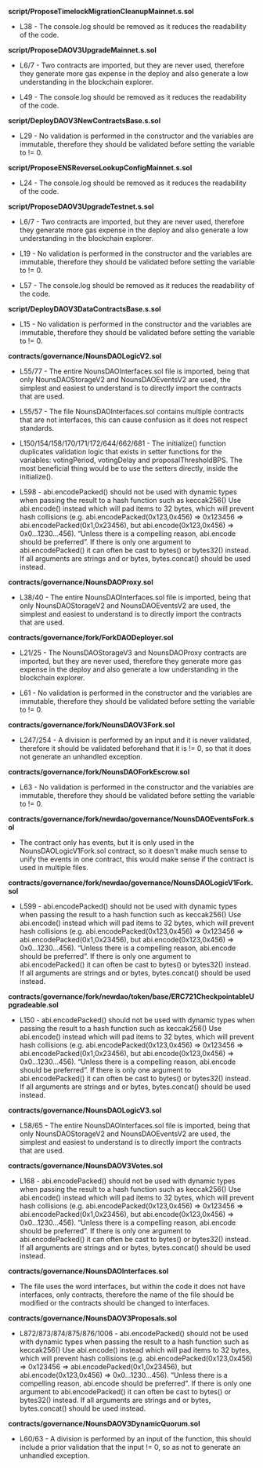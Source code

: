 **script/ProposeTimelockMigrationCleanupMainnet.s.sol**
- L38 - The console.log should be removed as it reduces the readability of the code.


**script/ProposeDAOV3UpgradeMainnet.s.sol**
- L6/7 - Two contracts are imported, but they are never used, therefore they generate more gas expense in the deploy and also generate a low understanding in the blockchain explorer.

- L49 - The console.log should be removed as it reduces the readability of the code.


**script/DeployDAOV3NewContractsBase.s.sol**
- L29 - No validation is performed in the constructor and the variables are immutable, therefore they should be validated before setting the variable to != 0.


**script/ProposeENSReverseLookupConfigMainnet.s.sol**
- L24 - The console.log should be removed as it reduces the readability of the code.


**script/ProposeDAOV3UpgradeTestnet.s.sol**
- L6/7 - Two contracts are imported, but they are never used, therefore they generate more gas expense in the deploy and also generate a low understanding in the blockchain explorer.

- L19 - No validation is performed in the constructor and the variables are immutable, therefore they should be validated before setting the variable to != 0.

- L57 - The console.log should be removed as it reduces the readability of the code.


**script/DeployDAOV3DataContractsBase.s.sol**
- L15 - No validation is performed in the constructor and the variables are immutable, therefore they should be validated before setting the variable to != 0.


**contracts/governance/NounsDAOLogicV2.sol**
- L55/77 - The entire NounsDAOInterfaces.sol file is imported, being that only NounsDAOStorageV2 and NounsDAOEventsV2 are used, the simplest and easiest to understand is to directly import the contracts that are used.

- L55/57 - The file NounsDAOInterfaces.sol contains multiple contracts that are not interfaces, this can cause confusion as it does not respect standards.

- L150/154/158/170/171/172/644/662/681 - The initialize() function duplicates validation logic that exists in setter functions for the variables: votingPeriod, votingDelay and proposalThresholdBPS. The most beneficial thing would be to use the setters directly, inside the initialize().

- L598 - abi.encodePacked() should not be used with dynamic types when passing the result to a hash function such as keccak256()
Use abi.encode() instead which will pad items to 32 bytes, which will prevent hash collisions (e.g. abi.encodePacked(0x123,0x456) => 0x123456 => abi.encodePacked(0x1,0x23456), but abi.encode(0x123,0x456) => 0x0...1230...456). “Unless there is a compelling reason, abi.encode should be preferred”. If there is only one argument to abi.encodePacked() it can often be cast to bytes() or bytes32() instead.
If all arguments are strings and or bytes, bytes.concat() should be used instead.


**contracts/governance/NounsDAOProxy.sol**
- L38/40 - The entire NounsDAOInterfaces.sol file is imported, being that only NounsDAOStorageV2 and NounsDAOEventsV2 are used, the simplest and easiest to understand is to directly import the contracts that are used.


**contracts/governance/fork/ForkDAODeployer.sol**
- L21/25 - The NounsDAOStorageV3 and NounsDAOProxy contracts are imported, but they are never used, therefore they generate more gas expense in the deploy and also generate a low understanding in the blockchain explorer.
 
- L61 - No validation is performed in the constructor and the variables are immutable, therefore they should be validated before setting the variable to != 0.


**contracts/governance/fork/NounsDAOV3Fork.sol**
- L247/254 - A division is performed by an input and it is never validated, therefore it should be validated beforehand that it is != 0, so that it does not generate an unhandled exception.


**contracts/governance/fork/NounsDAOForkEscrow.sol**
- L63 - No validation is performed in the constructor and the variables are immutable, therefore they should be validated before setting the variable to != 0.


**contracts/governance/fork/newdao/governance/NounsDAOEventsFork.sol**
- The contract only has events, but it is only used in the NounsDAOLogicV1Fork.sol contract, so it doesn't make much sense to unify the events in one contract, this would make sense if the contract is used in multiple files.


**contracts/governance/fork/newdao/governance/NounsDAOLogicV1Fork.sol**
- L599 - abi.encodePacked() should not be used with dynamic types when passing the result to a hash function such as keccak256()
Use abi.encode() instead which will pad items to 32 bytes, which will prevent hash collisions (e.g. abi.encodePacked(0x123,0x456) => 0x123456 => abi.encodePacked(0x1,0x23456), but abi.encode(0x123,0x456) => 0x0...1230...456). “Unless there is a compelling reason, abi.encode should be preferred”. If there is only one argument to abi.encodePacked() it can often be cast to bytes() or bytes32() instead.
If all arguments are strings and or bytes, bytes.concat() should be used instead.


**contracts/governance/fork/newdao/token/base/ERC721CheckpointableUpgradeable.sol**
- L150 - abi.encodePacked() should not be used with dynamic types when passing the result to a hash function such as keccak256()
Use abi.encode() instead which will pad items to 32 bytes, which will prevent hash collisions (e.g. abi.encodePacked(0x123,0x456) => 0x123456 => abi.encodePacked(0x1,0x23456), but abi.encode(0x123,0x456) => 0x0...1230...456). “Unless there is a compelling reason, abi.encode should be preferred”. If there is only one argument to abi.encodePacked() it can often be cast to bytes() or bytes32() instead.
If all arguments are strings and or bytes, bytes.concat() should be used instead.


**contracts/governance/NounsDAOLogicV3.sol**
- L58/65 - The entire NounsDAOInterfaces.sol file is imported, being that only NounsDAOStorageV2 and NounsDAOEventsV2 are used, the simplest and easiest to understand is to directly import the contracts that are used.


**contracts/governance/NounsDAOV3Votes.sol**
- L168 - abi.encodePacked() should not be used with dynamic types when passing the result to a hash function such as keccak256()
Use abi.encode() instead which will pad items to 32 bytes, which will prevent hash collisions (e.g. abi.encodePacked(0x123,0x456) => 0x123456 => abi.encodePacked(0x1,0x23456), but abi.encode(0x123,0x456) => 0x0...1230...456). “Unless there is a compelling reason, abi.encode should be preferred”. If there is only one argument to abi.encodePacked() it can often be cast to bytes() or bytes32() instead.
If all arguments are strings and or bytes, bytes.concat() should be used instead.


**contracts/governance/NounsDAOInterfaces.sol**
- The file uses the word interfaces, but within the code it does not have interfaces, only contracts, therefore the name of the file should be modified or the contracts should be changed to interfaces.


**contracts/governance/NounsDAOV3Proposals.sol**
- L872/873/874/875/876/1006 - abi.encodePacked() should not be used with dynamic types when passing the result to a hash function such as keccak256()
Use abi.encode() instead which will pad items to 32 bytes, which will prevent hash collisions (e.g. abi.encodePacked(0x123,0x456) => 0x123456 => abi.encodePacked(0x1,0x23456), but abi.encode(0x123,0x456) => 0x0...1230...456). “Unless there is a compelling reason, abi.encode should be preferred”. If there is only one argument to abi.encodePacked() it can often be cast to bytes() or bytes32() instead.
If all arguments are strings and or bytes, bytes.concat() should be used instead.


**contracts/governance/NounsDAOV3DynamicQuorum.sol**
- L60/63 - A division is performed by an input of the function, this should include a prior validation that the input != 0, so as not to generate an unhandled exception.
